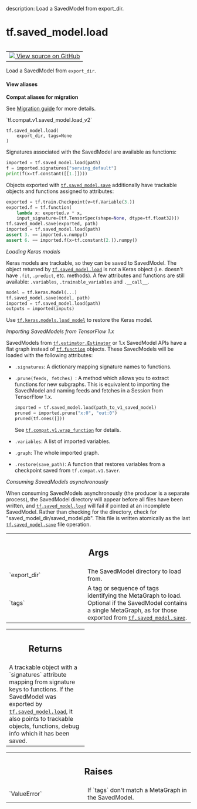 description: Load a SavedModel from export_dir.

<div itemscope itemtype="http://developers.google.com/ReferenceObject">
<meta itemprop="name" content="tf.saved_model.load" />
<meta itemprop="path" content="Stable" />
</div>

# tf.saved_model.load

<!-- Insert buttons and diff -->

<table class="tfo-notebook-buttons tfo-api nocontent" align="left">
<td>
  <a target="_blank" href="https://github.com/tensorflow/tensorflow/blob/r2.2/tensorflow/python/saved_model/load.py#L489-L578">
    <img src="https://www.tensorflow.org/images/GitHub-Mark-32px.png" />
    View source on GitHub
  </a>
</td>
</table>



Load a SavedModel from `export_dir`.

<section class="expandable">
  <h4 class="showalways">View aliases</h4>
  <p>
<b>Compat aliases for migration</b>
<p>See
<a href="https://www.tensorflow.org/guide/migrate">Migration guide</a> for
more details.</p>
<p>`tf.compat.v1.saved_model.load_v2`</p>
</p>
</section>

<pre class="devsite-click-to-copy prettyprint lang-py tfo-signature-link">
<code>tf.saved_model.load(
    export_dir, tags=None
)
</code></pre>



<!-- Placeholder for "Used in" -->

Signatures associated with the SavedModel are available as functions:

```python
imported = tf.saved_model.load(path)
f = imported.signatures["serving_default"]
print(f(x=tf.constant([[1.]])))
```

Objects exported with <a href="../../tf/saved_model/save.md"><code>tf.saved_model.save</code></a> additionally have trackable
objects and functions assigned to attributes:

```python
exported = tf.train.Checkpoint(v=tf.Variable(3.))
exported.f = tf.function(
    lambda x: exported.v * x,
    input_signature=[tf.TensorSpec(shape=None, dtype=tf.float32)])
tf.saved_model.save(exported, path)
imported = tf.saved_model.load(path)
assert 3. == imported.v.numpy()
assert 6. == imported.f(x=tf.constant(2.)).numpy()
```

_Loading Keras models_

Keras models are trackable, so they can be saved to SavedModel. The object
returned by <a href="../../tf/saved_model/load.md"><code>tf.saved_model.load</code></a> is not a Keras object (i.e. doesn't have
`.fit`, `.predict`, etc. methods). A few attributes and functions are still
available: `.variables`, `.trainable_variables` and `.__call__`.

```python
model = tf.keras.Model(...)
tf.saved_model.save(model, path)
imported = tf.saved_model.load(path)
outputs = imported(inputs)
```

Use <a href="../../tf/keras/models/load_model.md"><code>tf.keras.models.load_model</code></a> to restore the Keras model.

_Importing SavedModels from TensorFlow 1.x_

SavedModels from <a href="../../tf/estimator/Estimator.md"><code>tf.estimator.Estimator</code></a> or 1.x SavedModel APIs have a flat
graph instead of <a href="../../tf/function.md"><code>tf.function</code></a> objects. These SavedModels will be loaded with
the following attributes:

* `.signatures`: A dictionary mapping signature names to functions.
* `.prune(feeds, fetches) `: A method which allows you to extract
  functions for new subgraphs. This is equivalent to importing the SavedModel
  and naming feeds and fetches in a Session from TensorFlow 1.x.

  ```python
  imported = tf.saved_model.load(path_to_v1_saved_model)
  pruned = imported.prune("x:0", "out:0")
  pruned(tf.ones([]))
  ```

  See <a href="../../tf/compat/v1/wrap_function.md"><code>tf.compat.v1.wrap_function</code></a> for details.
* `.variables`: A list of imported variables.
* `.graph`: The whole imported graph.
* `.restore(save_path)`: A function that restores variables from a checkpoint
  saved from `tf.compat.v1.Saver`.

_Consuming SavedModels asynchronously_

When consuming SavedModels asynchronously (the producer is a separate
process), the SavedModel directory will appear before all files have been
written, and <a href="../../tf/saved_model/load.md"><code>tf.saved_model.load</code></a> will fail if pointed at an incomplete
SavedModel. Rather than checking for the directory, check for
"saved_model_dir/saved_model.pb". This file is written atomically as the last
<a href="../../tf/saved_model/save.md"><code>tf.saved_model.save</code></a> file operation.

<!-- Tabular view -->
 <table class="responsive fixed orange">
<colgroup><col width="214px"><col></colgroup>
<tr><th colspan="2"><h2 class="add-link">Args</h2></th></tr>

<tr>
<td>
`export_dir`
</td>
<td>
The SavedModel directory to load from.
</td>
</tr><tr>
<td>
`tags`
</td>
<td>
A tag or sequence of tags identifying the MetaGraph to load. Optional
if the SavedModel contains a single MetaGraph, as for those exported from
<a href="../../tf/saved_model/save.md"><code>tf.saved_model.save</code></a>.
</td>
</tr>
</table>



<!-- Tabular view -->
 <table class="responsive fixed orange">
<colgroup><col width="214px"><col></colgroup>
<tr><th colspan="2"><h2 class="add-link">Returns</h2></th></tr>
<tr class="alt">
<td colspan="2">
A trackable object with a `signatures` attribute mapping from signature
keys to functions. If the SavedModel was exported by <a href="../../tf/saved_model/load.md"><code>tf.saved_model.load</code></a>,
it also points to trackable objects, functions, debug info which it has been
saved.
</td>
</tr>

</table>



<!-- Tabular view -->
 <table class="responsive fixed orange">
<colgroup><col width="214px"><col></colgroup>
<tr><th colspan="2"><h2 class="add-link">Raises</h2></th></tr>

<tr>
<td>
`ValueError`
</td>
<td>
If `tags` don't match a MetaGraph in the SavedModel.
</td>
</tr>
</table>


